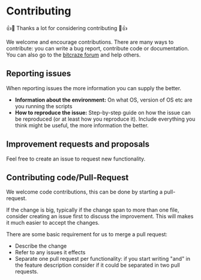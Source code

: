 Contributing
============

👍🎉 Thanks a lot for considering contributing 🎉👍

We welcome and encourage contributions. There are many ways to contribute: you can
write a bug report, contribute code or documentation.
You can also go to the [bitcraze forum](https://forum.bitcraze.io) and help others.

## Reporting issues

When reporting issues the more information you can supply the better.

 - **Information about the environment:** On what OS, version of OS etc are you running the scripts
 - **How to reproduce the issue:** Step-by-step guide on how the issue can be reproduced (or at least how you reproduce it).
 Include everything you think might be useful, the more information the better.

## Improvement requests and proposals

Feel free to create an issue to request new functionality.

## Contributing code/Pull-Request

We welcome code contributions, this can be done by starting a pull-request.

If the change is big, typically if the change span to more than one file, consider creating an issue first to discuss the improvement.
This will makes it much easier to accept the changes.

There are some basic requirement for us to merge a pull request:
 - Describe the change
 - Refer to any issues it effects
 - Separate one pull request per functionality: if you start writing "and" in the feature description consider if it could be separated in two pull requests.
